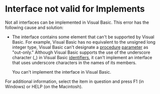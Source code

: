 
# Interface not valid for Implements

Not all interfaces can be implemented in Visual Basic. This error has the following cause and solution:



- The interface contains some element that can't be supported by Visual Basic. For example, Visual Basic has no equivalent to the unsigned long integer type, Visual Basic can't designate a  [procedure](b8bdf64f-5920-1ae9-16d0-b26d09524a30.md) [parameter](b8bdf64f-5920-1ae9-16d0-b26d09524a30.md) as "out-only." Although Visual Basic supports the use of the underscore character (_) in Visual Basic [identifiers](b8bdf64f-5920-1ae9-16d0-b26d09524a30.md), it can't implement an interface that uses underscore characters in the names of its members. 
    
    You can't implement the interface in Visual Basic.
    

For additional information, select the item in question and press F1 (in Windows) or HELP (on the Macintosh).

